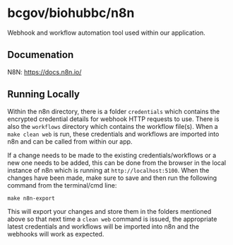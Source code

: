 # bcgov/biohubbc/n8n

Webhook and workflow automation tool used within our application.

## Documenation

N8N: https://docs.n8n.io/

## Running Locally

Within the n8n directory, there is a folder `credentials` which contains the encrypted credential details for webhook HTTP requests to use.
There is also the `workflows` directory which contains the workflow file(s). When a `make clean web` is run, these credentials and workflows are imported into n8n and can be called from within our app.

If a change needs to be made to the existing credentials/workflows or a new one needs to be added, this can be done from the browser in the local instance of n8n which is running at `http://localhost:5100`. When the changes have been made, make sure to save and then run the following command from the terminal/cmd line:

```
make n8n-export
```

This will export your changes and store them in the folders mentioned above so that next time a `clean web` command is issued, the appropriate latest credentials and workflows will be imported into n8n and the webhooks will work as expected.

